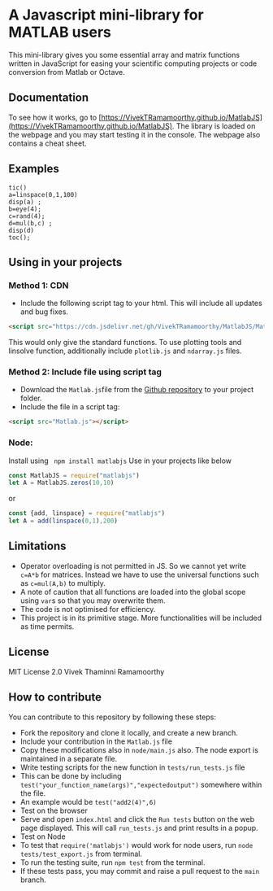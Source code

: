 # A Javascript mini-library for MATLAB users

This mini-library gives you some essential array and matrix functions written in JavaScript for easing your scientific computing projects or code conversion from Matlab or Octave.

## Documentation
To see how it works, go to [https://VivekTRamamoorthy.github.io/MatlabJS](https://VivekTRamamoorthy.github.io/MatlabJS).
The library is loaded on the webpage and you may start testing it in the console.
The webpage also contains a cheat sheet.

## Examples
```
tic()
a=linspace(0,1,100)
disp(a) ;
b=eye(4);
c=rand(4);
d=mul(b,c) ;
disp(d)
toc();
```


## Using in your projects
### Method 1: CDN
- Include the following script tag to your html. This will include all updates and bug fixes.
```html
<script src="https://cdn.jsdelivr.net/gh/VivekTRamamoorthy/MatlabJS/Matlab.js"></script>
```
This would only give the standard functions.
To use plotting tools and linsolve function, additionally include `plotlib.js` and `ndarray.js` files.
### Method 2: Include file using script tag
- Download the `Matlab.js`file from the [Github repository](https://github.com/VivekTRamamoorthy/MatlabJS) to your project folder.
- Include the file in a script tag:
```html
<script src="Matlab.js"></script>
```

### Node:
Install using
``` npm install matlabjs```
Use in your projects like below
```javascript
const MatlabJS = require("matlabjs")
let A = MatlabJS.zeros(10,10)
```
or
```javascript
const {add, linspace} = require("matlabjs")
let A = add(linspace(0,1),200)
```



## Limitations
- Operator overloading is not permitted in JS. So we cannot yet write `c=A*b` for matrices. Instead we have to use the universal functions such as `c=mul(A,b)` to multiply.
- A note of caution that all functions are loaded into the global scope using `var`s so that you may overwrite them.
- The code is not optimised for efficiency.
- This project is in its primitive stage. More functionalities will be included as time permits.

## License

MIT License 2.0
Vivek Thaminni Ramamoorthy

## How to contribute

You can contribute to this repository by following these steps:

- Fork the repository and clone it locally, and create a new branch.
- Include your contribution in the `Matlab.js` file
- Copy these modifications also in `node/main.js` also. The node export is maintained in a separate file.
- Write testing scripts for the new function in `tests/run_tests.js` file
- This can be done by including `test("your_function_name(args)","expectedoutput")` somewhere within the file.
- An example would be `test("add2(4)",6)`
- Test on the browser
- Serve and open `index.html` and click the `Run tests` button on the web page displayed. This will call `run_tests.js` and print results in a popup.
- Test on Node
- To test that `require('matlabjs')` would work for node users, run `node tests/test_export.js` from terminal.
- To run the testing suite, run `npm test` from the terminal.
- If these tests pass, you may commit and raise a pull request to the `main` branch.